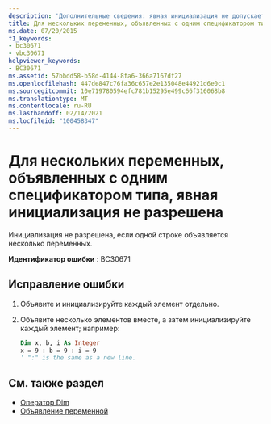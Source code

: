 ```yaml
---
description: 'Дополнительные сведения: явная инициализация не допускается с несколькими переменными, объявленными с одним описателем типа'
title: Для нескольких переменных, объявленных с одним спецификатором типа, явная инициализация не разрешена
ms.date: 07/20/2015
f1_keywords:
- bc30671
- vbc30671
helpviewer_keywords:
- BC30671
ms.assetid: 57bbdd58-b58d-4144-8fa6-366a7167df27
ms.openlocfilehash: 447de847c76fa36c657e2e135048e44921d6e0c1
ms.sourcegitcommit: 10e719780594efc781b15295e499c66f316068b8
ms.translationtype: MT
ms.contentlocale: ru-RU
ms.lasthandoff: 02/14/2021
ms.locfileid: "100458347"
---
```

# <a name="explicit-initialization-is-not-permitted-with-multiple-variables-declared-with-a-single-type-specifier"></a>Для нескольких переменных, объявленных с одним спецификатором типа, явная инициализация не разрешена

Инициализация не разрешена, если одной строке объявляется несколько переменных.

**Идентификатор ошибки** : BC30671

## <a name="to-correct-this-error"></a>Исправление ошибки

1. Объявите и инициализируйте каждый элемент отдельно.

2. Объявите несколько элементов вместе, а затем инициализируйте каждый элемент; например:

    ```vb
    Dim x, b, i As Integer
    x = 9 : b = 9 : i = 9
    ' ":" is the same as a new line.
    ```

## <a name="see-also"></a>См. также раздел

- [Оператор Dim](../language-reference/statements/dim-statement.md)
- [Объявление переменной](../programming-guide/language-features/variables/variable-declaration.md)
